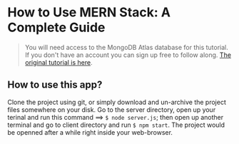 # How to Use MERN Stack: A Complete Guide
> You will need access to the MongoDB Atlas database for this tutorial. If you don't have an account you can sign up free to follow along.
[The original tutorial is here](https://www.mongodb.com/languages/mern-stack-tutorial).
## How to use this app?
Clone the project using git, or simply download and un-archive the project files somewhere on your disk. Go to the server directory, open up your terinal  and run this command ==> `$ node server.js`; then open up another terminal and go to client directory and run `$ npm start`. The project would be openned after a while right inside your web-browser.
